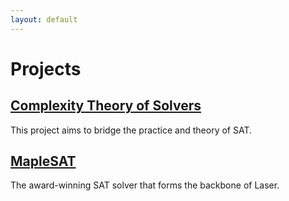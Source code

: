 ```yaml
---
layout: default
---
```


# Projects
## [Complexity Theory of Solvers](https://satcomplexity.github.io/)
This project aims to bridge the practice and theory of SAT.

## [MapleSAT](https://maplesat.github.io)
The award-winning SAT solver that forms the backbone of Laser.